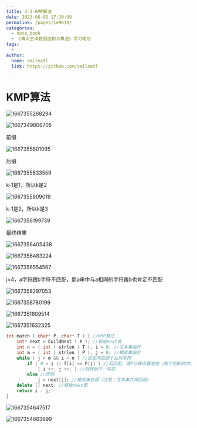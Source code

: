 ```yaml
---
title: 4-3-KMP算法
date: 2023-06-05 17:30:09
permalink: /pages/1e9819/
categories:
  - note_book
  - 《青大王卓数据结构与算法》学习笔记
tags:
  - 
author: 
  name: smileatl
  link: https://github.com/smileatl
---
```

# KMP算法

![1667355268294](/assets/1667355268294-1667355268748.png)

![1667349806705](/assets/1667349806705-1667349807086.png)

前缀

![1667355601095](/assets/1667355601095-1667355601271.png)

后缀

![1667355633559](/assets/1667355633559-1667355633773.png)



k-1是1，所以k是2

![1667355909019](/assets/1667355909019-1667355909342.png)



k-1是2，所以k是3

![1667356199739](/assets/1667356199739-1667356199992.png)



最终结果

![1667356405438](/assets/1667356405438-1667356405668.png)



![1667356483224](/assets/1667356483224-1667356483539.png)

![1667356554567](/assets/1667356554567-1667356554770.png)

j=4，a字符跟b字符不匹配，那p串中与a相同的字符跟b也肯定不匹配

![1667358297053](/assets/1667358297053-1667358297315.png)

![1667358780199](/assets/1667358780199-1667358780813.png)









![1667351609514](/assets/1667351609514-1667351609842.png)

![1667351632325](/assets/1667351632325-1667351632641.png)

```cpp
int match ( char* P, char* T ) { //KMP算法
	int* next = buildNext ( P ); //极造next表
	int n = ( int ) strlen ( T ), i = 0; //文本串指针
	int m = ( int ) strlen ( P ), j = 0; //模式串指针
	while ( j < m && i < n ) //自左向右逐个比对字符
		if ( 0 > j || T[i] == P[j] ) //若匹配，或P已移出最左侧（两个判断的次序不可交换）
			{ i ++; j ++; } //则转到下一字符
		else //否则
			j = next[j]; //模式串右秱（注意：文本串丌用回退）
	delete [] next; //释放next表
	return i - j;
}
```

![1667354647517](/assets/1667354647517-1667354647720.png)

![1667354663999](/assets/1667354663999-1667354664257.png)